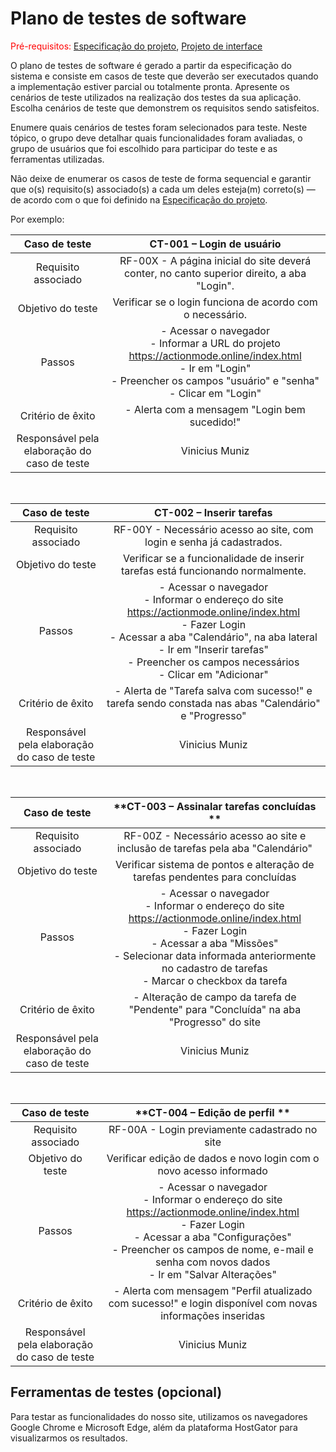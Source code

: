 # Plano de testes de software

<span style="color:red">Pré-requisitos: <a href="03-Product-design.md"> Especificação do projeto</a></span>, <a href="05-Projeto-interface.md"> Projeto de interface</a>

O plano de testes de software é gerado a partir da especificação do sistema e consiste em casos de teste que deverão ser executados quando a implementação estiver parcial ou totalmente pronta. Apresente os cenários de teste utilizados na realização dos testes da sua aplicação. Escolha cenários de teste que demonstrem os requisitos sendo satisfeitos.

Enumere quais cenários de testes foram selecionados para teste. Neste tópico, o grupo deve detalhar quais funcionalidades foram avaliadas, o grupo de usuários que foi escolhido para participar do teste e as ferramentas utilizadas.

Não deixe de enumerar os casos de teste de forma sequencial e garantir que o(s) requisito(s) associado(s) a cada um deles esteja(m) correto(s) — de acordo com o que foi definido na <a href="03-Product-design.md">Especificação do projeto</a>.

Por exemplo:

| **Caso de teste**  | **CT-001 – Login de usuário** |
|:---: |:---: |
| Requisito associado | RF-00X - A página inicial do site deverá conter, no canto superior direito, a aba "Login". |
| Objetivo do teste | Verificar se o login funciona de acordo com o necessário. |
| Passos | - Acessar o navegador <br> - Informar a URL do projeto https://actionmode.online/index.html <br> - Ir em "Login" <br> - Preencher os campos "usuário" e "senha" <br> - Clicar em "Login" <br>  |
| Critério de êxito | - Alerta com a mensagem "Login bem sucedido!" |
| Responsável pela elaboração do caso de teste | Vinicius Muniz |

<br>

| **Caso de teste**  | **CT-002 – Inserir tarefas**   |
|:---: |:---: |
| Requisito associado | RF-00Y - Necessário acesso ao site, com login e senha já cadastrados. |
| Objetivo do teste | Verificar se a funcionalidade de inserir tarefas está funcionando normalmente. |
| Passos | - Acessar o navegador <br> - Informar o endereço do site https://actionmode.online/index.html <br> - Fazer Login <br> - Acessar a aba "Calendário", na aba lateral <br> - Ir em "Inserir tarefas" <br> - Preencher os campos necessários <br> - Clicar em "Adicionar" |
| Critério de êxito | - Alerta de "Tarefa salva com sucesso!" e tarefa sendo constada nas abas "Calendário" e "Progresso" |
| Responsável pela elaboração do caso de teste | Vinicius Muniz |

<br>

| **Caso de teste**  | **CT-003 – Assinalar tarefas concluídas **  |
|:---: |:---: |
| Requisito associado | RF-00Z - Necessário acesso ao site e inclusão de tarefas pela aba "Calendário"  |
| Objetivo do teste | Verificar sistema de pontos e alteração de tarefas pendentes para concluídas |
| Passos | - Acessar o navegador <br> - Informar o endereço do site https://actionmode.online/index.html <br> - Fazer Login <br> - Acessar a aba "Missões" <br> - Selecionar data informada anteriormente no cadastro de tarefas <br> - Marcar o checkbox da tarefa |
| Critério de êxito | - Alteração de campo da tarefa de "Pendente" para "Concluída" na aba "Progresso" do site |
| Responsável pela elaboração do caso de teste | Vinicius Muniz |

<br>

| **Caso de teste**  | **CT-004 – Edição de perfil **  |
|:---: |:---: |
| Requisito associado | RF-00A - Login previamente cadastrado no site  |
| Objetivo do teste | Verificar edição de dados e novo login com o novo acesso informado |
| Passos | - Acessar o navegador <br> - Informar o endereço do site https://actionmode.online/index.html <br> - Fazer Login <br> - Acessar a aba "Configurações" <br> - Preencher os campos de nome, e-mail e senha com novos dados  <br> - Ir em "Salvar Alterações" |
| Critério de êxito | - Alerta com mensagem "Perfil atualizado com sucesso!" e login disponível com novas informações inseridas |
| Responsável pela elaboração do caso de teste | Vinicius Muniz |


## Ferramentas de testes (opcional)

Para testar as funcionalidades do nosso site, utilizamos os navegadores Google Chrome e Microsoft Edge, além da plataforma HostGator para visualizarmos os resultados.
 
